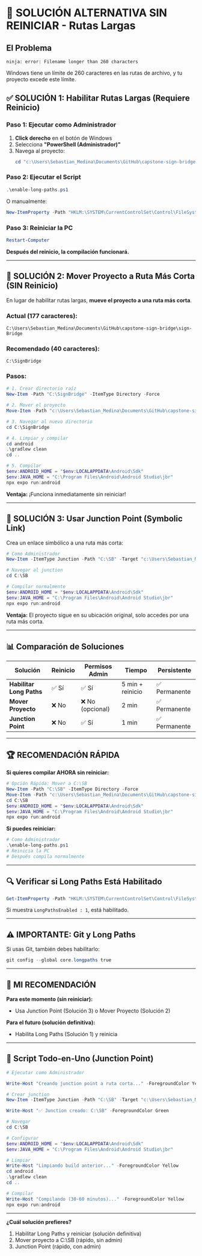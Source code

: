 # 🔧 SOLUCIÓN ALTERNATIVA SIN REINICIAR - Rutas Largas

## El Problema

```
ninja: error: Filename longer than 260 characters
```

Windows tiene un límite de 260 caracteres en las rutas de archivo, y tu proyecto excede este límite.

## ✅ SOLUCIÓN 1: Habilitar Rutas Largas (Requiere Reinicio)

### Paso 1: Ejecutar como Administrador

1. **Click derecho** en el botón de Windows
2. Selecciona **"PowerShell (Administrador)"**
3. Navega al proyecto:
   ```powershell
   cd "c:\Users\Sebastian_Medina\Documents\GitHub\capstone-sign-bridge\sign-Bridge"
   ```

### Paso 2: Ejecutar el Script

```powershell
.\enable-long-paths.ps1
```

O manualmente:
```powershell
New-ItemProperty -Path "HKLM:\SYSTEM\CurrentControlSet\Control\FileSystem" -Name "LongPathsEnabled" -Value 1 -PropertyType DWORD -Force
```

### Paso 3: Reiniciar la PC

```powershell
Restart-Computer
```

**Después del reinicio, la compilación funcionará.**

---

## 🚀 SOLUCIÓN 2: Mover Proyecto a Ruta Más Corta (SIN Reinicio)

En lugar de habilitar rutas largas, **mueve el proyecto a una ruta más corta**.

### Actual (177 caracteres):
```
C:\Users\Sebastian_Medina\Documents\GitHub\capstone-sign-bridge\sign-Bridge
```

### Recomendado (40 caracteres):
```
C:\SignBridge
```

### Pasos:

```powershell
# 1. Crear directorio raíz
New-Item -Path "C:\SignBridge" -ItemType Directory -Force

# 2. Mover el proyecto
Move-Item -Path "c:\Users\Sebastian_Medina\Documents\GitHub\capstone-sign-bridge\sign-Bridge\*" -Destination "C:\SignBridge" -Force

# 3. Navegar al nuevo directorio
cd C:\SignBridge

# 4. Limpiar y compilar
cd android
.\gradlew clean
cd ..

# 5. Compilar
$env:ANDROID_HOME = "$env:LOCALAPPDATA\Android\Sdk"
$env:JAVA_HOME = "C:\Program Files\Android\Android Studio\jbr"
npx expo run:android
```

**Ventaja:** ¡Funciona inmediatamente sin reiniciar!

---

## 🎯 SOLUCIÓN 3: Usar Junction Point (Symbolic Link)

Crea un enlace simbólico a una ruta más corta:

```powershell
# Como Administrador
New-Item -ItemType Junction -Path "C:\SB" -Target "c:\Users\Sebastian_Medina\Documents\GitHub\capstone-sign-bridge\sign-Bridge"

# Navegar al junction
cd C:\SB

# Compilar normalmente
$env:ANDROID_HOME = "$env:LOCALAPPDATA\Android\Sdk"
$env:JAVA_HOME = "C:\Program Files\Android\Android Studio\jbr"
npx expo run:android
```

**Ventaja:** El proyecto sigue en su ubicación original, solo accedes por una ruta más corta.

---

## 📊 Comparación de Soluciones

| Solución | Reinicio | Permisos Admin | Tiempo | Persistente |
|----------|----------|----------------|--------|-------------|
| **Habilitar Long Paths** | ✅ Sí | ✅ Sí | 5 min + reinicio | ✅ Permanente |
| **Mover Proyecto** | ❌ No | ❌ No (opcional) | 2 min | ✅ Permanente |
| **Junction Point** | ❌ No | ✅ Sí | 1 min | ✅ Permanente |

---

## 🏆 RECOMENDACIÓN RÁPIDA

**Si quieres compilar AHORA sin reiniciar:**

```powershell
# Opción Rápida: Mover a C:\SB
New-Item -Path "C:\SB" -ItemType Directory -Force
Move-Item -Path "c:\Users\Sebastian_Medina\Documents\GitHub\capstone-sign-bridge\sign-Bridge\*" -Destination "C:\SB" -Force
cd C:\SB
$env:ANDROID_HOME = "$env:LOCALAPPDATA\Android\Sdk"
$env:JAVA_HOME = "C:\Program Files\Android\Android Studio\jbr"
npx expo run:android
```

**Si puedes reiniciar:**

```powershell
# Como Administrador
.\enable-long-paths.ps1
# Reinicia la PC
# Después compila normalmente
```

---

## 🔍 Verificar si Long Paths Está Habilitado

```powershell
Get-ItemProperty -Path "HKLM:\SYSTEM\CurrentControlSet\Control\FileSystem" -Name "LongPathsEnabled"
```

Si muestra `LongPathsEnabled : 1`, está habilitado.

---

## ⚠️ IMPORTANTE: Git y Long Paths

Si usas Git, también debes habilitarlo:

```powershell
git config --global core.longpaths true
```

---

## 🎯 MI RECOMENDACIÓN

**Para este momento (sin reiniciar):**
- Usa Junction Point (Solución 3) o Mover Proyecto (Solución 2)

**Para el futuro (solución definitiva):**
- Habilita Long Paths (Solución 1) y reinicia

---

## 📝 Script Todo-en-Uno (Junction Point)

```powershell
# Ejecutar como Administrador

Write-Host "Creando junction point a ruta corta..." -ForegroundColor Yellow

# Crear junction
New-Item -ItemType Junction -Path "C:\SB" -Target "c:\Users\Sebastian_Medina\Documents\GitHub\capstone-sign-bridge\sign-Bridge" -Force

Write-Host "✅ Junction creado: C:\SB" -ForegroundColor Green

# Navegar
cd C:\SB

# Configurar
$env:ANDROID_HOME = "$env:LOCALAPPDATA\Android\Sdk"
$env:JAVA_HOME = "C:\Program Files\Android\Android Studio\jbr"

# Limpiar
Write-Host "Limpiando build anterior..." -ForegroundColor Yellow
cd android
.\gradlew clean
cd ..

# Compilar
Write-Host "Compilando (30-60 minutos)..." -ForegroundColor Yellow
npx expo run:android
```

---

**¿Cuál solución prefieres?**
1. Habilitar Long Paths y reiniciar (solución definitiva)
2. Mover proyecto a C:\SB (rápido, sin admin)
3. Junction Point (rápido, con admin)
